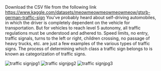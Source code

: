 Download the CSV file from the following link https://www.kaggle.com/datasets/meowmeowmeowmeowmeow/gtsrb-german-traffic-sign
You've probably heard about self-driving automobiles, in which the driver is completely dependent on the vehicle for transportation. But for vehicles to reach level 5 autonomy, all traffic regulations must be understood and adhered to.
Speed limits, no entry, traffic signals, turns to the left or right, children crossing, no passage of heavy trucks, etc. are just a few examples of the various types of traffic signs. The process of determining which class a traffic sign belongs to is known as categorization of traffic signs.

![traffic signjpg1](https://user-images.githubusercontent.com/61727479/198211059-8629caa2-e441-4c5e-9f24-d12feaf2199a.jpg)
![traffic signjpg2](https://user-images.githubusercontent.com/61727479/198211180-66c94d0e-1586-44d1-adec-ca9de1f1122c.jpg)
![traffic signjpg3](https://user-images.githubusercontent.com/61727479/198211202-d636ddd4-94ba-4e34-92ff-20f67076e084.jpg)
